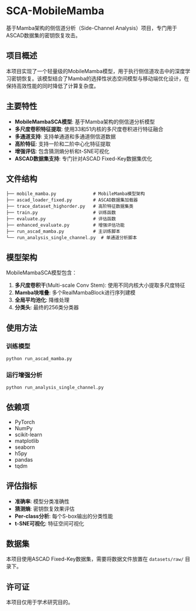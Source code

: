 # SCA-MobileMamba

基于Mamba架构的侧信道分析（Side-Channel Analysis）项目，专门用于ASCAD数据集的密钥恢复攻击。

## 项目概述

本项目实现了一个轻量级的MobileMamba模型，用于执行侧信道攻击中的深度学习密钥恢复。该模型结合了Mamba的选择性状态空间模型与移动端优化设计，在保持高效性能的同时降低了计算复杂度。

## 主要特性

- **MobileMambaSCA模型**: 基于Mamba架构的侧信道分析模型
- **多尺度卷积特征提取**: 使用33和51内核的多尺度卷积进行特征融合
- **多通道支持**: 支持单通道和多通道侧信道数据
- **高阶特征**: 支持一阶和二阶中心化特征提取
- **增强评估**: 包含猜测熵分析和t-SNE可视化
- **ASCAD数据集支持**: 专门针对ASCAD Fixed-Key数据集优化

## 文件结构

```
├── mobile_mamba.py              # MobileMamba模型架构
├── ascad_loader_fixed.py        # ASCAD数据集加载器
├── trace_dataset_highorder.py   # 高阶特征数据集类
├── train.py                     # 训练函数
├── evaluate.py                  # 评估函数
├── enhanced_evaluate.py         # 增强评估功能
├── run_ascad_mamba.py           # 主训练脚本
└── run_analysis_single_channel.py  # 单通道分析脚本
```

## 模型架构

MobileMambaSCA模型包含：

1. **多尺度卷积干**(Multi-scale Conv Stem): 使用不同内核大小提取多尺度特征
2. **Mamba块堆叠**: 多个RealMambaBlock进行序列建模
3. **全局平均池化**: 降维处理
4. **分类头**: 最终的256类分类器

## 使用方法

### 训练模型

```bash
python run_ascad_mamba.py
```

### 运行增强分析

```bash
python run_analysis_single_channel.py
```

## 依赖项

- PyTorch
- NumPy  
- scikit-learn
- matplotlib
- seaborn
- h5py
- pandas
- tqdm

## 评估指标

- **准确率**: 模型分类准确性
- **猜测熵**: 密钥恢复效果评估
- **Per-class分析**: 每个S-box输出的分类性能
- **t-SNE可视化**: 特征空间可视化

## 数据集

本项目使用ASCAD Fixed-Key数据集，需要将数据文件放置在 `datasets/raw/` 目录下。

## 许可证

本项目仅用于学术研究目的。

